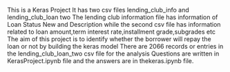 This is a Keras Project
It has two csv files lending_club_info and lending_club_loan two
The lending club information file has information of Loan Status New and Description while the second csv file has information related to loan amount,term interest rate,installment 
grade,subgrades etc
The aim of this project is to identify whether the borrower will repay the loan or not by building the keras model
There are 2066 records or entries in the lending_club_loan_two csv file for the analysis
Questions are written in KerasProject.ipynb file and the answers are in thekeras.ipynb file.
